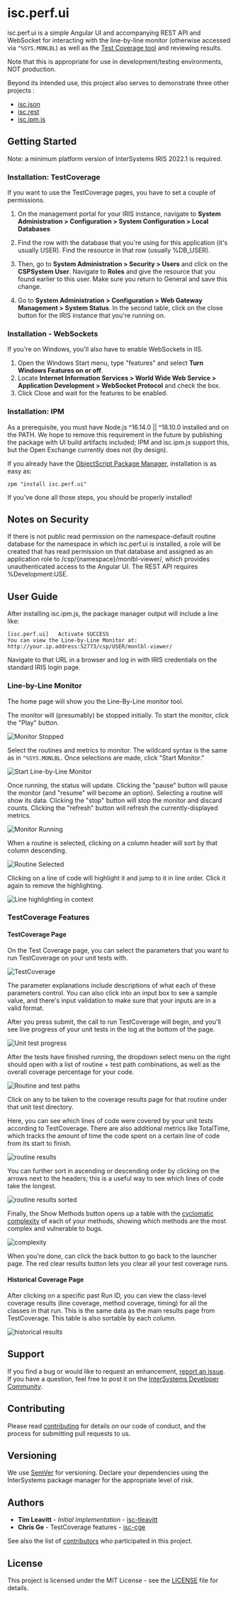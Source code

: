 # isc.perf.ui
isc.perf.ui is a simple Angular UI and accompanying REST API and WebSocket for interacting with the line-by-line monitor (otherwise accessed via `^%SYS.MONLBL`) as well as the [Test Coverage tool](https://openexchange.intersystems.com/package/Test-Coverage-Tool) and reviewing results.

Note that this is appropriate for use in development/testing environments, NOT production.

Beyond its intended use, this project also serves to demonstrate three other projects :
* [isc.json](https://github.com/intersystems/isc-json)
* [isc.rest](https://github.com/intersystems/isc-rest)
* [isc.ipm.js](https://github.com/intersystems/isc-ipm-js)

## Getting Started
Note: a minimum platform version of InterSystems IRIS 2022.1 is required.

### Installation: TestCoverage

If you want to use the TestCoverage pages, you have to set a couple of permissions.

1. On the management portal for your IRIS instance, navigate to **System Administration > Configuration > System Configuration > Local Databases**
2. Find the row with the database that you're using for this application (it's usually USER). Find the resource in that row (usually %DB_USER). 

3. Then, go to **System Administration > Security > Users** and click on the **CSPSystem User**. Navigate to **Roles** and give the resource that you found earlier to this user. Make sure you return to General and save this change. 

5. Go to **System Administration > Configuration > Web Gateway Management > System Status**. In the second table, click on the close button for the IRIS instance that you're running on. 

### Installation - WebSockets

If you're on Windows, you'll also have to enable WebSockets in IIS.

1. Open the Windows Start menu, type "features" and select **Turn Windows Features on or off**.
2. Locate **Internet Information Services > World Wide Web Service > Application Development > WebSocket Protocol** and check the box.
3. Click Close and wait for the features to be enabled.

### Installation: IPM

As a prerequisite, you must have Node.js ^16.14.0 || ^18.10.0 installed and on the PATH. We hope to remove this requirement in the future by publishing the package with UI build artifacts included; IPM and isc.ipm.js support this, but the Open Exchange currently does not (by design).

If you already have the [ObjectScript Package Manager](https://openexchange.intersystems.com/package/ObjectScript-Package-Manager-2), installation is as easy as:
```
zpm "install isc.perf.ui"
```

If you've done all those steps, you should be properly installed!

## Notes on Security
If there is not public read permission on the namespace-default routine database for the namespace in which isc.perf.ui is installed, a role will be created that has read permission on that database and assigned as an application role to /csp/{namespace}/monlbl-viewer/, which provides unauthenticated access to the Angular UI. The REST API requires %Development:USE.

## User Guide
After installing isc.ipm.js, the package manager output will include a line like:
```
[isc.perf.ui]   Activate SUCCESS
You can view the Line-by-Line Monitor at: http://your.ip.address:52773/csp/USER/monlbl-viewer/
```

Navigate to that URL in a browser and log in with IRIS credentials on the standard IRIS login page. 

### Line-by-Line Monitor

The home page will show you the Line-By-Line monitor tool. 

The monitor will (presumably) be stopped initially. To start the monitor, click the "Play" button.

![Monitor Stopped](docs/images/stopped.png)

Select the routines and metrics to monitor. The wildcard syntax is the same as in `^%SYS.MONLBL`. Once selections are made, click "Start Monitor."

![Start Line-by-Line Monitor](docs/images/startOptions.png)

Once running, the status will update. Clicking the "pause" button will pause the monitor (and "resume" will become an option). Selecting a routine will show its data. Clicking the "stop" button will stop the monitor and discard counts. Clicking the "refresh" button will refresh the currently-displayed metrics.

![Monitor Running](docs/images/running.png)

When a routine is selected, clicking on a column header will sort by that column descending.

![Routine Selected](docs/images/metric-display.png)

Clicking on a line of code will highlight it and jump to it in line order. Click it again to remove the highlighting.

![Line highlighting in context](docs/images/highlight-in-context.png)

### TestCoverage Features


#### TestCoverage Page

On the Test Coverage page, you can select the parameters that you want to run TestCoverage on your unit tests with. 

![TestCoverage](docs/images/TestCoverage-Page.png)

The parameter explanations include descriptions of what each of these parameters control. You can also click into an input box to see a sample value, and there's input validation to make sure that your inputs are in a valid format.

After you press submit, the call to run TestCoverage will begin, and you'll see live progress of your unit tests in the log at the bottom of the page. 

![Unit test progress](docs/images/unit-test-progress.png)

After the tests have finished running, the dropdown select menu on the right should open with a list of routine + test path combinations, as well as the overall coverage percentage for your code. 

![Routine and test paths](docs/images/routine-and-path-select.png)

Click on any to be taken to the coverage results page for that routine under that unit test directory. 

Here, you can see which lines of code were covered by your unit tests according to TestCoverage. There are also additional metrics like TotalTime, which tracks the amount of time the code spent on a certain line of code from its start to finish. 
 

![routine results](docs/images/routine-results.png)

You can further sort in ascending or descending order by clicking on the arrows next to the headers; this is a useful way to see which lines of code take the longest. 


![routine results sorted](docs/images/routine-results-sorted.png)

Finally, the Show Methods button opens up a table with the [cyclomatic complexity](https://radon.readthedocs.io/en/latest/intro.html) of each of your methods, showing which methods are the most complex and vulnerable to bugs. 

![complexity](docs/images/complexity-table.png)


When you're done, can click the back button to go back to the launcher page. The red clear results button lets you clear all your test coverage runs.


#### Historical Coverage Page 

After clicking on a specific past Run ID, you can view the class-level coverage results (line coverage, method coverage, timing) for all the classes in that run. This is the same data as the main results page from TestCoverage. This table is also sortable by each column. 

![historical results](docs/images/historical-results.png)


## Support
If you find a bug or would like to request an enhancement, [report an issue](https://github.com/intersystems/isc-perf-ui/issues/new). If you have a question, feel free to post it on the [InterSystems Developer Community](https://community.intersystems.com/).

## Contributing
Please read [contributing](https://github.com/intersystems/isc-perf-ui/blob/master/CONTRIBUTING.md) for details on our code of conduct, and the process for submitting pull requests to us.

## Versioning
We use [SemVer](http://semver.org/) for versioning. Declare your dependencies using the InterSystems package manager for the appropriate level of risk.

## Authors
* **Tim Leavitt** - *Initial implementation* - [isc-tleavitt](http://github.com/isc-tleavitt)
* **Chris Ge** - TestCoverage features - [isc-cge](https://github.com/isc-cge)

See also the list of [contributors](https://github.com/intersystems/isc-perf-ui/graphs/contributors) who participated in this project.

## License
This project is licensed under the MIT License - see the [LICENSE](https://github.com/intersystems/isc-perf-ui/blob/master/LICENSE) file for details.
